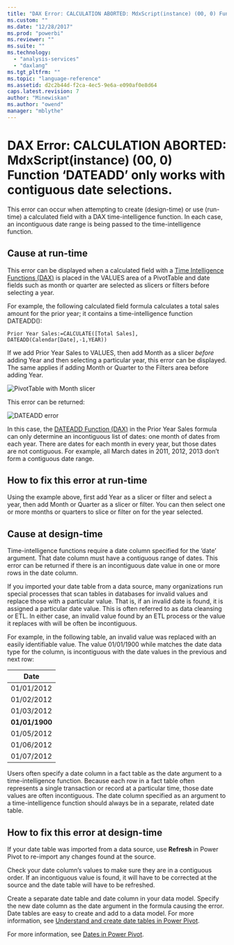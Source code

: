 ```yaml
---
title: "DAX Error: CALCULATION ABORTED: MdxScript(instance) (00, 0) Function ‘DATEADD’ only works with contiguous date selections. | Microsoft Docs"
ms.custom: ""
ms.date: "12/28/2017"
ms.prod: "powerbi"
ms.reviewer: ""
ms.suite: ""
ms.technology: 
  - "analysis-services"
  - "daxlang"
ms.tgt_pltfrm: ""
ms.topic: "language-reference"
ms.assetid: d2c2b44d-f2ca-4ec5-9e6a-e090af0e8d64
caps.latest.revision: 7
author: "Minewiskan"
ms.author: "owend"
manager: "mblythe"
---
```

# DAX Error: CALCULATION ABORTED: MdxScript(instance) (00, 0) Function ‘DATEADD’ only works with contiguous date selections.
This error can occur when attempting to create (design-time) or use (run-time) a calculated field with a DAX time-intelligence function. In each case, an incontiguous date range is being passed to the time-intelligence function.  
  
## Cause at run-time  
This error can be displayed when a calculated field with a [Time Intelligence Functions &#40;DAX&#41;](../DAX/time-intelligence-functions-dax.md) is placed in the VALUES area of a PivotTable and date fields such as month or quarter are selected as slicers or filters before selecting a year.  
  
For example, the following calculated field formula calculates a total sales amount for the prior year; it contains a time-intelligence function DATEADD():  
  
`Prior Year Sales:=CALCULATE([Total Sales], DATEADD(Calendar[Date],-1,YEAR))`  
  
If we add Prior Year Sales to VALUES, then add Month as a slicer *before* adding Year and then selecting a particular year, this error can be displayed. The same applies if adding Month or Quarter to the Filters area before adding Year.  
  
![PivotTable with Month slicer](../DAX/media/daxerror-pivottable-slicer-month.png "PivotTable with Month slicer")  
  
This error can be returned:  
  
![DATEADD error](../DAX/media/daxerror.png "DATEADD error")  
  
In this case, the [DATEADD Function &#40;DAX&#41;](../DAX/dateadd-function-dax.md) in the Prior Year Sales formula can only determine an incontiguous list of dates: one month of dates from each year. There are dates for each month in every year, but those dates are not contiguous. For example, all March dates in 2011, 2012, 2013 don’t form a contiguous date range.  
  
## How to fix this error at run-time  
Using the example above, first add Year as a slicer or filter and select a year, then add Month or Quarter as a slicer or filter. You can then select one or more months or quarters to slice or filter on for the year selected.  
  
## Cause at design-time  
Time-intelligence functions require a date column specified for the ‘date’ argument. That date column must have a contiguous range of dates. This error can be returned if there is an incontiguous date value in one or more rows in the date column.  
  
If you imported your date table from a data source, many organizations run special processes that scan tables in databases for invalid values and replace those with a particular value. That is, if an invalid date is found, it is assigned a particular date value. This is often referred to as data cleansing or ETL. In either case, an invalid value found by an ETL process or the value it replaces with will be often be incontiguous.  
  
For example, in the following table, an invalid value was replaced with an easily identifiable value. The value 01/01/1900 while matches the date data type for the column, is incontiguous with the date values in the previous and next row:  
  
|Date|  
|--------|  
|01/01/2012|  
|01/02/2012|  
|01/03/2012|  
|**01/01/1900**|  
|01/05/2012|  
|01/06/2012|  
|01/07/2012|  
  
Users often specify a date column in a fact table as the date argument to a time-intelligence function. Because each row in a fact table often represents a single transaction or record at a particular time, those date values are often incontiguous. The date column specified as an argument to a time-intelligence function should always be in a separate, related date table.  
  
## How to fix this error at design-time  
If your date table was imported from a data source, use **Refresh** in Power Pivot to re-import any changes found at the source.  
  
Check your date column’s values to make sure they are in a contiguous order. If an incontiguous value is found, it will have to be corrected at the source and the date table will have to be refreshed.  
  
Create a separate date table and date column in your data model. Specify the new date column as the date argument in the formula causing the error.  Date tables are easy to create and add to a data model. For more information, see [Understand and create date tables in Power Pivot](http://office.microsoft.com/excel-help/understand-and-create-date-tables-in-power-pivot-in-excel-2013-HA104139621.aspx?CTT=5&origin=HA104146216).  
  
For more information, see [Dates in Power Pivot](http://office.microsoft.com/en-us/excel-help/dates-in-power-pivot-HA102836917.aspx?CTT=5&origin=HA104220543).  
  
